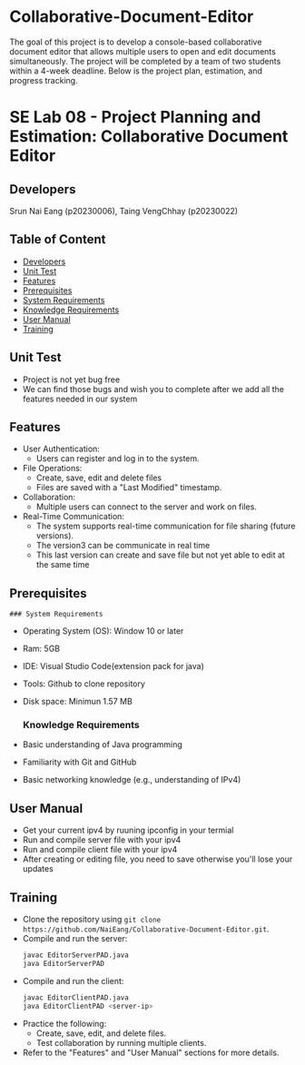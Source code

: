 # Collaborative-Document-Editor
The goal of this project is to develop a console-based collaborative document editor that allows multiple users to open and edit documents simultaneously. The project will be completed by a team of two students within a 4-week deadline. Below is the project plan, estimation, and progress tracking.

# SE Lab 08 - Project Planning and Estimation: Collaborative Document Editor

  ## Developers
Srun Nai Eang (p20230006), Taing VengChhay (p20230022)

  ## Table of Content
  - [Developers](#developers)
  - [Unit Test](#unit-test)
  - [Features](#features)
  - [Prerequisites](#prerequisites)
  - [System Requirements](#system-requirements)
  - [Knowledge Requirements](#knowledge-requirements)
  - [User Manual](#user-manual)
  - [Training](#training)
  
  ## Unit Test
  - Project is not yet bug free
  - We can find those bugs and wish you to complete after we add all the features needed in our system

  ## Features
  - User Authentication:
    - Users can register and log in to the system.
  - File Operations:
    - Create, save, edit and delete files
    - Files are saved with a "Last Modified" timestamp.
  - Collaboration:
    - Multiple users can connect to the server and work on files.
  - Real-Time Communication:
    - The system supports real-time communication for file sharing (future versions).
    - The version3 can be communicate in real time
    - This last version can create and save file but not yet able to edit at the same time
  

  ## Prerequisites

    ### System Requirements
  - Operating System (OS): Window 10 or later
  - Ram: 5GB
  - IDE: Visual Studio Code(extension pack for java)
  - Tools: Github to clone repository
  - Disk space: Minimun 1.57 MB 

    ### Knowledge Requirements
  - Basic understanding of Java programming
  - Familiarity with Git and GitHub
  - Basic networking knowledge (e.g., understanding of IPv4)

  ## User Manual
  - Get your current ipv4 by ruuning ipconfig in your termial
  - Run and compile server file with your ipv4
  - Run and compile client file with your ipv4
  - After creating or editing file, you need to save otherwise you'll lose your updates

  ## Training
  - Clone the repository using `git clone https://github.com/NaiEang/Collaborative-Document-Editor.git`.
  - Compile and run the server:
    ```bash
    javac EditorServerPAD.java
    java EditorServerPAD
    ```
  - Compile and run the client:
    ```bash
    javac EditorClientPAD.java
    java EditorClientPAD <server-ip>
    ```
  - Practice the following:
    - Create, save, edit, and delete files.
    - Test collaboration by running multiple clients.
  - Refer to the "Features" and "User Manual" sections for more details.
